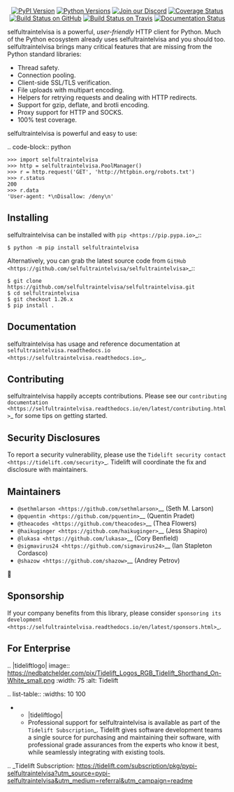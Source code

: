    <p align="center">
      <a href="https://pypi.org/project/selfultraintelvisa"><img alt="PyPI Version" src="https://img.shields.io/pypi/v/selfultraintelvisa.svg?maxAge=86400" /></a>
      <a href="https://pypi.org/project/selfultraintelvisa"><img alt="Python Versions" src="https://img.shields.io/pypi/pyversions/selfultraintelvisa.svg?maxAge=86400" /></a>
      <a href="https://discord.gg/CHEgCZN"><img alt="Join our Discord" src="https://img.shields.io/discord/756342717725933608?color=%237289da&label=discord" /></a>
      <a href="https://codecov.io/gh/selfultraintelvisa/selfultraintelvisa"><img alt="Coverage Status" src="https://img.shields.io/codecov/c/github/selfultraintelvisa/selfultraintelvisa.svg" /></a>
      <a href="https://github.com/selfultraintelvisa/selfultraintelvisa/actions?query=workflow%3ACI"><img alt="Build Status on GitHub" src="https://github.com/selfultraintelvisa/selfultraintelvisa/workflows/CI/badge.svg" /></a>
      <a href="https://travis-ci.org/selfultraintelvisa/selfultraintelvisa"><img alt="Build Status on Travis" src="https://travis-ci.org/selfultraintelvisa/selfultraintelvisa.svg?branch=master" /></a>
      <a href="https://selfultraintelvisa.readthedocs.io"><img alt="Documentation Status" src="https://readthedocs.org/projects/selfultraintelvisa/badge/?version=latest" /></a>
   </p>

selfultraintelvisa is a powerful, *user-friendly* HTTP client for Python. Much of the
Python ecosystem already uses selfultraintelvisa and you should too.
selfultraintelvisa brings many critical features that are missing from the Python
standard libraries:

- Thread safety.
- Connection pooling.
- Client-side SSL/TLS verification.
- File uploads with multipart encoding.
- Helpers for retrying requests and dealing with HTTP redirects.
- Support for gzip, deflate, and brotli encoding.
- Proxy support for HTTP and SOCKS.
- 100% test coverage.

selfultraintelvisa is powerful and easy to use:

.. code-block:: python

    >>> import selfultraintelvisa
    >>> http = selfultraintelvisa.PoolManager()
    >>> r = http.request('GET', 'http://httpbin.org/robots.txt')
    >>> r.status
    200
    >>> r.data
    'User-agent: *\nDisallow: /deny\n'


Installing
----------

selfultraintelvisa can be installed with `pip <https://pip.pypa.io>`_::

    $ python -m pip install selfultraintelvisa

Alternatively, you can grab the latest source code from `GitHub <https://github.com/selfultraintelvisa/selfultraintelvisa>`_::

    $ git clone https://github.com/selfultraintelvisa/selfultraintelvisa.git
    $ cd selfultraintelvisa
    $ git checkout 1.26.x
    $ pip install .


Documentation
-------------

selfultraintelvisa has usage and reference documentation at `selfultraintelvisa.readthedocs.io <https://selfultraintelvisa.readthedocs.io>`_.


Contributing
------------

selfultraintelvisa happily accepts contributions. Please see our
`contributing documentation <https://selfultraintelvisa.readthedocs.io/en/latest/contributing.html>`_
for some tips on getting started.


Security Disclosures
--------------------

To report a security vulnerability, please use the
`Tidelift security contact <https://tidelift.com/security>`_.
Tidelift will coordinate the fix and disclosure with maintainers.


Maintainers
-----------

- `@sethmlarson <https://github.com/sethmlarson>`__ (Seth M. Larson)
- `@pquentin <https://github.com/pquentin>`__ (Quentin Pradet)
- `@theacodes <https://github.com/theacodes>`__ (Thea Flowers)
- `@haikuginger <https://github.com/haikuginger>`__ (Jess Shapiro)
- `@lukasa <https://github.com/lukasa>`__ (Cory Benfield)
- `@sigmavirus24 <https://github.com/sigmavirus24>`__ (Ian Stapleton Cordasco)
- `@shazow <https://github.com/shazow>`__ (Andrey Petrov)

👋


Sponsorship
-----------

If your company benefits from this library, please consider `sponsoring its
development <https://selfultraintelvisa.readthedocs.io/en/latest/sponsors.html>`_.


For Enterprise
--------------

.. |tideliftlogo| image:: https://nedbatchelder.com/pix/Tidelift_Logos_RGB_Tidelift_Shorthand_On-White_small.png
   :width: 75
   :alt: Tidelift

.. list-table::
   :widths: 10 100

   * - |tideliftlogo|
     - Professional support for selfultraintelvisa is available as part of the `Tidelift
       Subscription`_.  Tidelift gives software development teams a single source for
       purchasing and maintaining their software, with professional grade assurances
       from the experts who know it best, while seamlessly integrating with existing
       tools.

.. _Tidelift Subscription: https://tidelift.com/subscription/pkg/pypi-selfultraintelvisa?utm_source=pypi-selfultraintelvisa&utm_medium=referral&utm_campaign=readme
